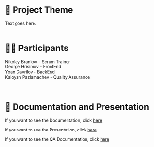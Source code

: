 # 📖 Project Theme
Text goes here.
<br>
<br>

# 🙋‍♂️ Participants

Nikolay Brankov - Scrum Trainer <br>
George Hrisimov - FrontEnd <br>
Yoan Gavrilov - BackEnd <br>
Kaloyan Pazlamachev - Quality Assurance <br>
<br>
<br>

# 📝 Documentation and Presentation
If you want to see the Documentation, click [here](https://codingburgas-my.sharepoint.com/:w:/g/personal/knpazlamachev19_codingburgas_bg/EbH-iwb3iBhJioMuOOep58sBtv7BNvHpS58FDybTLYeFZw?e=qSbOE0)  

if you want to see the Presentation, click [here](https://codingburgas-my.sharepoint.com/:p:/g/personal/knpazlamachev19_codingburgas_bg/EbigvzFofupDhj1EVeg-fNEBNcK0LfWNgnOIdLd9fHsorg?e=FAmjH4)

If you want to see the QA Documentation, click [here](https://codingburgas-my.sharepoint.com/:x:/g/personal/knpazlamachev19_codingburgas_bg/EXGTZnzNWNhDrOfbGVmoJkoBabuaihnnIqsASkQdSoRIkw)
